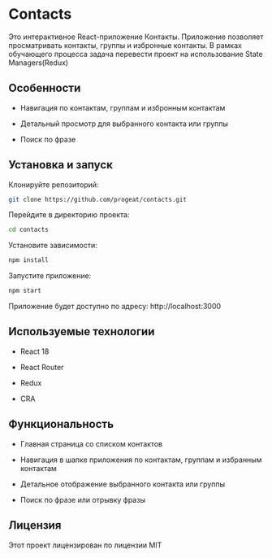 # Contacts

Это интерактивное React-приложение Контакты. Приложение позволяет просматривать контакты, группы и избронные контакты. В рамках обучающего процесса задача перевести проект на использование State Managers(Redux)

## Особенности

- Навигация по контактам, группам и избронным контактам

- Детальный просмотр для выбранного контакта или группы

- Поиск по фразе

## Установка и запуск

Клонируйте репозиторий:

```bash
git clone https://github.com/progeat/contacts.git
```

Перейдите в директорию проекта:

```bash
cd contacts
```

Установите зависимости:

```bash
npm install
```

Запустите приложение:

```bash
npm start
```

Приложение будет доступно по адресу: http://localhost:3000

## Используемые технологии

- React 18

- React Router

- Redux

- CRA

## Функциональность

- Главная страница со списком контактов

- Навигация в шапке приложения по контактам, группам и избранным контактам

- Детальное отображение выбранного контакта или группы

- Поиск по фразе или отрывку фразы

## Лицензия

Этот проект лицензирован по лицензии MIT
